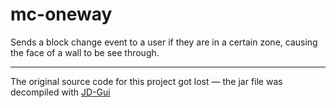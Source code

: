 # mc-oneway

Sends a block change event to a user if they are in a certain zone, causing the face of a wall to be see through.

---

The original source code for this project got lost — the jar file was decompiled with [JD-Gui](https://github.com/java-decompiler/jd-gui)